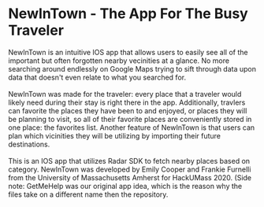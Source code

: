 # NewInTown - The App For The Busy Traveler
NewInTown is an intuitive IOS app that allows users to easily see all of the important but often forgotten nearby vecinities at a glance. No more searching around endlessly on Google Maps trying
to sift through data upon data that doesn't even relate to what you searched for. 
<br></br>
NewInTown was made for the traveler: every place that a traveler would likely need during their stay is right there in the app. Additionally, travlers can favorite the places they have been to and enjoyed, or places they will be planning to visit, so all of their favorite places are
conveniently stored in one place: the favorites list. Another feature of NewInTown is that users can plan which vicinities they will be utilizing by importing their future destinations.
<br></br>
This is an IOS app that utilizes Radar SDK to fetch nearby places based on category. NewInTown was developed by Emily Cooper and Frankie Furnelli from the University of Massachusetts Amherst for HackUMass 2020. (Side note: GetMeHelp was our original app idea, which is the reason why the files take on a different name then the repository.
